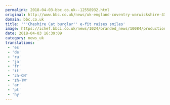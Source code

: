 ```yaml
---
permalink: 2018-04-03-bbc.co.uk--12558932.html
original: http://www.bbc.co.uk/news/uk-england-coventry-warwickshire-43633424
domain: bbc.co.uk
title: '''Cheshire Cat burglar'' e-fit raises smiles'
image: https://ichef.bbci.co.uk/news/1024/branded_news/10084/production/_100686656_bbcnews_backing02_946.jpg
date: 2018-04-03 16:39:09
category: news_uk
translations: 
 - 'es'
 - 'de'
 - 'ru'
 - 'ja'
 - 'fr'
 - 'it'
 - 'zh-CN'
 - 'zh-TW'
 - 'ar'
 - 'pt'
 - 'hy'
---
```


